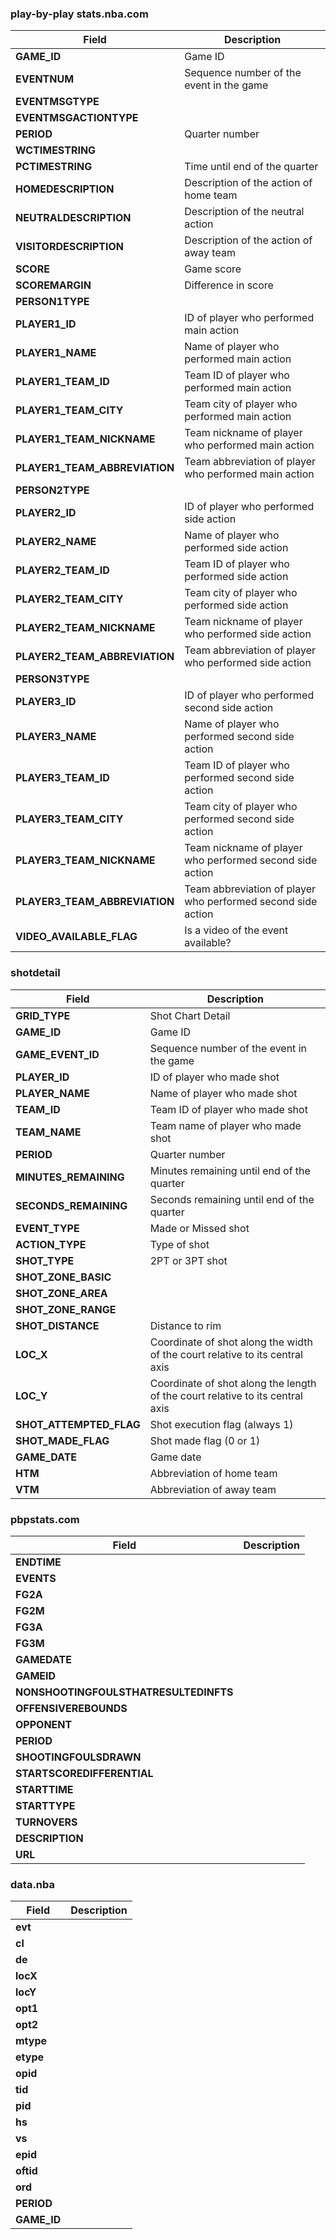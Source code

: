 ### play-by-play stats.nba.com

| Field | Description|
|-------|------------|
|**GAME_ID**|Game ID|
|**EVENTNUM**|Sequence number of the event in the game|
|**EVENTMSGTYPE**||
|**EVENTMSGACTIONTYPE**||
|**PERIOD**|Quarter number|
|**WCTIMESTRING**||
|**PCTIMESTRING**|Time until end of the quarter|
|**HOMEDESCRIPTION**|Description of the action of home team|
|**NEUTRALDESCRIPTION**|Description of the neutral action|
|**VISITORDESCRIPTION**|Description of the action of away team|
|**SCORE**|Game score|
|**SCOREMARGIN**|Difference in score|
|**PERSON1TYPE**||
|**PLAYER1_ID**|ID of player who performed main action|
|**PLAYER1_NAME**|Name of player who performed main action|
|**PLAYER1_TEAM_ID**|Team ID of player who performed main action|
|**PLAYER1_TEAM_CITY**|Team city of player who performed main action|
|**PLAYER1_TEAM_NICKNAME**|Team nickname of player who performed main action|
|**PLAYER1_TEAM_ABBREVIATION**|Team abbreviation of player who performed main action|
|**PERSON2TYPE**||
|**PLAYER2_ID**|ID of player who performed side action|
|**PLAYER2_NAME**|Name of player who performed side action|
|**PLAYER2_TEAM_ID**|Team ID of player who performed side action|
|**PLAYER2_TEAM_CITY**|Team city of player who performed side action|
|**PLAYER2_TEAM_NICKNAME**|Team nickname of player who performed side action|
|**PLAYER2_TEAM_ABBREVIATION**|Team abbreviation of player who performed side action|
|**PERSON3TYPE**||
|**PLAYER3_ID**|ID of player who performed second side action|
|**PLAYER3_NAME**|Name of player who performed second side action|
|**PLAYER3_TEAM_ID**|Team ID of player who performed second side action|
|**PLAYER3_TEAM_CITY**|Team city of player who performed second side action|
|**PLAYER3_TEAM_NICKNAME**|Team nickname of player who performed second side action|
|**PLAYER3_TEAM_ABBREVIATION**|Team abbreviation of player who performed second side action|
|**VIDEO_AVAILABLE_FLAG**|Is a video of the event available?|

### shotdetail

| Field | Description|
|-------|------------|
|**GRID_TYPE**|Shot Chart Detail|
|**GAME_ID**|Game ID|
|**GAME_EVENT_ID**|Sequence number of the event in the game|
|**PLAYER_ID**|ID of player who made shot|
|**PLAYER_NAME**|Name of player who made shot|
|**TEAM_ID**|Team ID of player who made shot|
|**TEAM_NAME**|Team name of player who made shot|
|**PERIOD**|Quarter number|
|**MINUTES_REMAINING**|Minutes remaining until end of the quarter|
|**SECONDS_REMAINING**|Seconds remaining until end of the quarter|
|**EVENT_TYPE**|Made or Missed shot|
|**ACTION_TYPE**|Type of shot|
|**SHOT_TYPE**|2PT or 3PT shot|
|**SHOT_ZONE_BASIC**||
|**SHOT_ZONE_AREA**||
|**SHOT_ZONE_RANGE**||
|**SHOT_DISTANCE**|Distance to rim|
|**LOC_X**|Coordinate of shot along the width of the court relative to its central axis|
|**LOC_Y**|Coordinate of shot along the length of the court relative to its central axis|
|**SHOT_ATTEMPTED_FLAG**|Shot execution flag (always 1)|
|**SHOT_MADE_FLAG**|Shot made flag (0 or 1)|
|**GAME_DATE**|Game date|
|**HTM**|Abbreviation of home team|
|**VTM**|Abbreviation of away team|

### pbpstats.com

| Field | Description|
|-------|------------|
|**ENDTIME**||
|**EVENTS**||
|**FG2A**||
|**FG2M**||
|**FG3A**||
|**FG3M**||
|**GAMEDATE**||
|**GAMEID**||
|**NONSHOOTINGFOULSTHATRESULTEDINFTS**||
|**OFFENSIVEREBOUNDS**||
|**OPPONENT**||
|**PERIOD**||
|**SHOOTINGFOULSDRAWN**||
|**STARTSCOREDIFFERENTIAL**||
|**STARTTIME**||
|**STARTTYPE**||
|**TURNOVERS**||
|**DESCRIPTION**||
|**URL**||

### data.nba

| Field | Description|
|-------|------------|
|**evt**||
|**cl**||
|**de**||
|**locX**||
|**locY**||
|**opt1**||
|**opt2**||
|**mtype**||
|**etype**||
|**opid**||
|**tid**||
|**pid**||
|**hs**||
|**vs**||
|**epid**||
|**oftid**||
|**ord**||
|**PERIOD**||
|**GAME_ID**||
